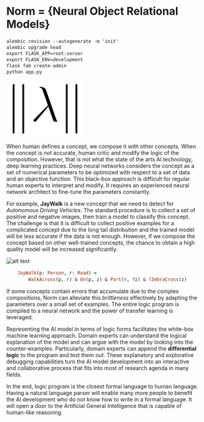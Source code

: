 # Norm = {Neural Object Relational Models}

```
alembic revision --autogenerate -m 'init'
alembic upgrade head
export FLASK_APP=root:server
export FLASK_ENV=development
flask fab create-admin
python app.py
```
![alt text](docs/_static/norm-logo.png "Norm Logo")


When human defines a concept, we compose it with other concepts. When the concept is not accurate, human critic and
modify the logic of the composition. However, that is not what the state of the arts AI technology, deep learning
practices. Deep neural networks considers the concept as a set of numerical
parameters to be optimized with respect to a set of data and an objective function. This black-box approach is
difficult for regular human experts to interpret and modify. It requires an experienced neural network architect to
fine-tune the parameters constantly.


For example, **JayWalk** is a new concept that we need to detect for *Autonomous Driving Vehicles*. The standard procedure
is to collect a set of positive and negative images, then train a model to classify this concept. The challenge is that
it is difficult to collect positive examples for a complicated concept due to the long tail distribution and the
trained model will be less accurate if the data is not enough. However, if we compose the concept based on other
well-trained concepts, the chance to obtain a high quality model will be increased significantly.

![alt text](docs/_static/jaywalk.png "Jay Walk Example")

``` prolog
    JayWalk(p: Person, r: Road) =
        WalkAcross(p, r) & On(p, z) & Part(r, ?z) & !ZebraCross(z)
```

If some concepts contain errors that accumulate due to the complex compositions, Norm can alleviate this
*brittleness* effectively by adapting the parameters over a small set of examples. The entire logic program is compiled
to a neural network and the power of transfer learning is leveraged.


Representing the AI model in terms of logic forms facilitates the white-box machine learning approach. Domain experts
can understand the logical explanation of the model and can argue with the model by looking into the counter-examples.
Particularly, domain experts can append the **differential logic** to the program and test them out. These explanatory
and explorative debugging capabilities turn the AI model development into an interactive and collaborative process
that fits into most of research agenda in many fields.


In the end, logic program is the closest formal language to human language. Having a natural language parser will enable
many more people to benefit the AI development who do not know how to write in a formal language. It will open a door to
the Artificial General Intelligence that is capable of human-like reasoning.
